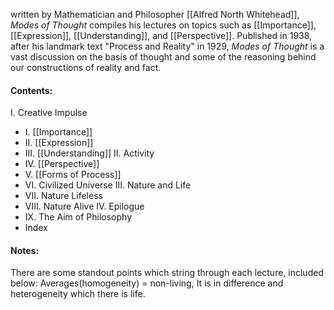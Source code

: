 written by Mathematician and Philosopher [[Alfred North Whitehead]], *Modes of Thought* compiles his lectures on topics such as [[Importance]], [[Expression]], [[Understanding]], and [[Perspective]]. Published in 1938, after his landmark text "Process and Reality" in 1929, *Modes of Thought* is a vast discussion on the basis of thought and some of the reasoning behind our constructions of reality and fact. 

#### Contents:
I. Creative Impulse
- I. [[Importance]]
- II. [[Expression]]
- III. [[Understanding]]
II. Activity
- IV. [[Perspective]]
- V. [[Forms of Process]]
- VI. Civilized Universe
III. Nature and Life
- VII. Nature Lifeless
- VIII. Nature Alive 
IV. Epilogue
- IX. The Aim of Philosophy
- Index

#### Notes:
There are some standout points which string through each lecture, included below:
Averages(homogeneity) = non-living, It is in difference and heterogeneity which there is life. 